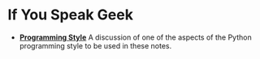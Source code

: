 # If You Speak Geek

* **[Programming Style](notebooks/Programming-Style)**  A discussion of one of the aspects of
the Python programming style to be used in these notes.

